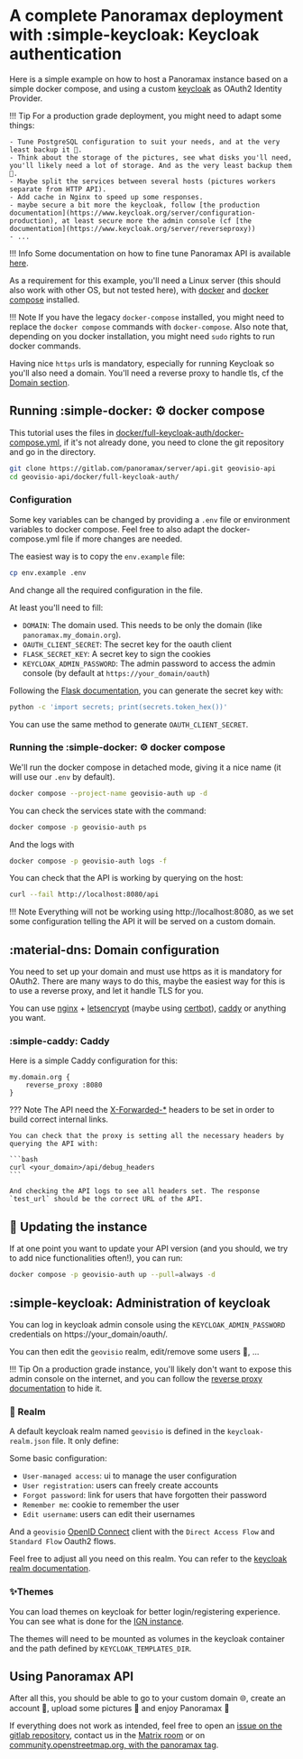 # A complete Panoramax deployment with :simple-keycloak: Keycloak authentication


Here is a simple example on how to host a Panoramax instance based on a simple docker compose, and using a custom [keycloak](https://www.keycloak.org/) as OAuth2 Identity Provider.

!!! Tip
    For a production grade deployment, you might need to adapt some things:

    - Tune PostgreSQL configuration to suit your needs, and at the very least backup it 💾.
    - Think about the storage of the pictures, see what disks you'll need, you'll likely need a lot of storage. And as the very least backup them 💾.
    - Maybe split the services between several hosts (pictures workers separate from HTTP API).
    - Add cache in Nginx to speed up some responses.
    - maybe secure a bit more the keycloak, follow [the production documentation](https://www.keycloak.org/server/configuration-production), at least secure more the admin console (cf [the documentation](https://www.keycloak.org/server/reverseproxy))
    - ...

!!! Info
    Some documentation on how to fine tune Panoramax API is available [here](https://gitlab.com/panoramax/server/api/-/blob/develop/docs/install/settings.md).

As a requirement for this example, you'll need a Linux server (this should also work with other OS, but not tested here), with [docker](https://www.docker.com/) and [docker compose](https://docs.docker.com/compose/) installed.

!!! Note 
    If you have the legacy `docker-compose` installed, you might need to replace the `docker compose` commands with `docker-compose`. Also note that, depending on you docker installation, you might need `sudo` rights to run docker commands.

Having nice `https` urls is mandatory, especially for running Keycloak so you'll also need a domain. You'll need a reverse proxy to handle tls, cf the [Domain section](#domain-configuration).

## Running :simple-docker: :gear: docker compose

This tutorial uses the files in [docker/full-keycloak-auth/docker-compose.yml](https://gitlab.com/panoramax/server/api/-/blob/develop/docker/full-keycloak-auth/docker-compose.yml), if it's not already done, you need to clone the git repository and go in the directory.

```bash
git clone https://gitlab.com/panoramax/server/api.git geovisio-api
cd geovisio-api/docker/full-keycloak-auth/
```

### Configuration

Some key variables can be changed by providing a `.env` file or environment variables to docker compose. Feel free to also adapt the docker-compose.yml file if more changes are needed.

The easiest way is to copy the `env.example` file:

```bash
cp env.example .env
```

And change all the required configuration in the file.

At least you'll need to fill:

- `DOMAIN`: The domain used. This needs to be only the domain (like `panoramax.my_domain.org`).
- `OAUTH_CLIENT_SECRET`: The secret key for the oauth client
- `FLASK_SECRET_KEY`: A secret key to sign the cookies
- `KEYCLOAK_ADMIN_PASSWORD`: The admin password to access the admin console (by default at `https://your_domain/oauth`)

Following the [Flask documentation](https://flask.palletsprojects.com/en/3.0.x/config/#SECRET_KEY), you can generate the secret key with:

```bash
python -c 'import secrets; print(secrets.token_hex())'
```

You can use the same method to generate `OAUTH_CLIENT_SECRET`.

### Running the :simple-docker: :gear: docker compose

We'll run the docker compose in detached mode, giving it a nice name (it will use our `.env` by default).

```bash
docker compose --project-name geovisio-auth up -d
```

You can check the services state with the command:

```bash
docker compose -p geovisio-auth ps
```

And the logs with

```bash
docker compose -p geovisio-auth logs -f
```

You can check that the API is working by querying on the host:

```bash
curl --fail http://localhost:8080/api
```

!!! Note
    Everything will not be working using http://localhost:8080, as we set some configuration telling the API it will be served on a custom domain.

## :material-dns: Domain configuration

You need to set up your domain and must use https as it is mandatory for OAuth2. There are many ways to do this, maybe the easiest way for this is to use a reverse proxy, and let it handle TLS for you.

You can use [nginx](https://www.nginx.com/) + [letsencrypt](https://letsencrypt.org/fr/) (maybe using [certbot](https://certbot.eff.org/)), [caddy](https://caddyserver.com) or anything you want.

### :simple-caddy: Caddy

Here is a simple Caddy configuration for this:

```caddy
my.domain.org {
    reverse_proxy :8080
}
```

??? Note
    The API need the [X-Forwarded-*](https://developer.mozilla.org/en-US/docs/Web/HTTP/Headers/X-Forwarded-For) headers to be set in order to build correct internal links.
    
    You can check that the proxy is setting all the necessary headers by querying the API with:

    ```bash
    curl <your_domain>/api/debug_headers
    ```

    And checking the API logs to see all headers set. The response `test_url` should be the correct URL of the API.

## 🔄 Updating the instance

If at one point you want to update your API version (and you should, we try to add nice functionalities often!), you can run:

```bash
docker compose -p geovisio-auth up --pull=always -d
```

## :simple-keycloak: Administration of keycloak

You can log in keycloak admin console using the `KEYCLOAK_ADMIN_PASSWORD` credentials on https://your_domain/oauth/.

You can then edit the `geovisio` realm, edit/remove some users 👥, ...

!!! Tip
    On a production grade instance, you'll likely don't want to expose this admin console on the internet, and you can follow the [reverse proxy documentation](https://www.keycloak.org/server/reverseproxy) to hide it.

### 👑 Realm

A default keycloak realm named `geovisio` is defined in the `keycloak-realm.json` file. It only define:

Some basic configuration:

* `User-managed access`: ui to manage the user configuration
* `User registration`: users can freely create accounts
* `Forgot password`: link for users that have forgotten their password
* `Remember me`: cookie to remember the user
* `Edit username`: users can edit their usernames

And a `geovisio` [OpenID Connect](https://fr.wikipedia.org/wiki/OpenID_Connect) client with the `Direct Access Flow` and `Standard Flow` Oauth2 flows.

Feel free to adjust all you need on this realm. You can refer to the [keycloak realm documentation](https://www.keycloak.org/docs/latest/server_admin/#configuring-realms).

### ✨Themes

You can load themes on keycloak for better login/registering experience. You can see what is done for the [IGN instance](https://gitlab.com/panoramax/server/infra/keycloak-buildpack/-/tree/master/themes?ref_type=heads).

The themes will need to be mounted as volumes in the keycloak container and the path defined by `KEYCLOAK_TEMPLATES_DIR`.

## Using Panoramax API

After all this, you should be able to go to your custom domain 🌐, create an account 👤, upload some pictures 📸 and enjoy Panoramax 🎉

If everything does not work as intended, feel free to open an [issue on the gitlab repository](https://gitlab.com/panoramax/server/api/-/issues), contact us in the [Matrix room](https://matrix.to/#/#panoramax-general:matrix.org) or on [community.openstreetmap.org, with the panoramax tag](https://community.openstreetmap.org/tag/panoramax).
